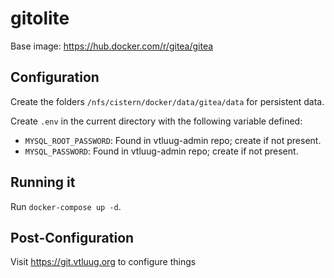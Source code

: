 # gitolite

Base image: https://hub.docker.com/r/gitea/gitea



## Configuration

Create the folders `/nfs/cistern/docker/data/gitea/data` for persistent data.

Create `.env` in the current directory with the following variable defined:
* `MYSQL_ROOT_PASSWORD`: Found in vtluug-admin repo; create if not present.
* `MYSQL_PASSWORD`: Found in vtluug-admin repo; create if not present.


## Running it

Run `docker-compose up -d`.


## Post-Configuration

Visit https://git.vtluug.org to configure things
